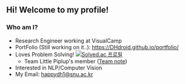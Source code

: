 ## Hi! Welcome to my profile!
### Who am I?
- Research Engineer working at VisualCamp
- PortFolio (Still working on it..): https://DHdroid.github.io/portfolio/
- Loves Problem Solving! [![Solved.ac 프로필](http://mazassumnida.wtf/api/mini/generate_badge?boj=dhdroid)](https://solved.ac/dhdroid)
  - Team Little Piplup's member ([Team note](https://github.com/gratus907/Little_Piplup))
- Interested in NLP/Computer Vision
- My Email: happydh1@snu.ac.kr
